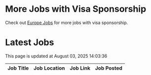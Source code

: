 # More Jobs with Visa Sponsorship

Check out [Europe Jobs](https://github.com/sureshparimi/europejobs#latest-jobs) for more jobs with visa sponsorship.

# Latest Jobs

This page is updated at August 03, 2025 14:03:36

| Job Title | Job Location | Job Link | Job Posted |
| --- | --- | --- | --- |
